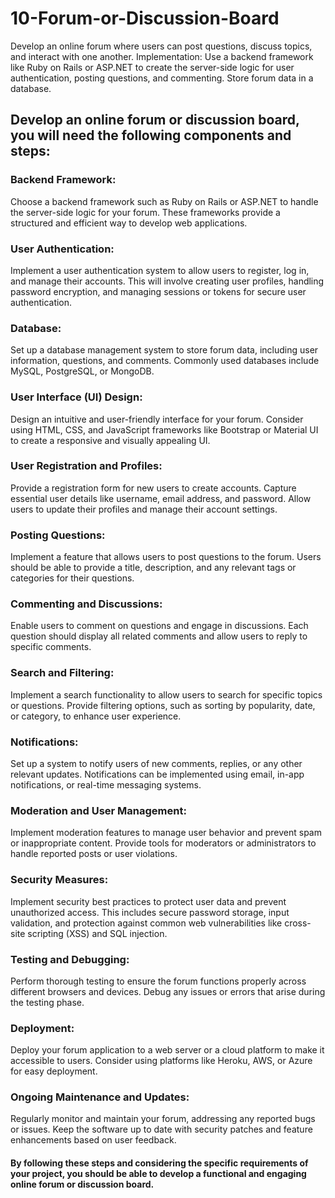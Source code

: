# 10-Forum-or-Discussion-Board
Develop an online forum where users can post questions, discuss topics, and interact with one another. Implementation: Use a backend framework like Ruby on Rails or ASP.NET to create the server-side logic for user authentication, posting questions, and commenting. Store forum data in a database.
## Develop an online forum or discussion board, you will need the following components and steps:

### Backend Framework:
Choose a backend framework such as Ruby on Rails or ASP.NET to handle the server-side logic for your forum. These frameworks provide a structured and efficient way to develop web applications.

### User Authentication:
Implement a user authentication system to allow users to register, log in, and manage their accounts. This will involve creating user profiles, handling password encryption, and managing sessions or tokens for secure user authentication.

### Database:
Set up a database management system to store forum data, including user information, questions, and comments. Commonly used databases include MySQL, PostgreSQL, or MongoDB.

### User Interface (UI) Design:
Design an intuitive and user-friendly interface for your forum. Consider using HTML, CSS, and JavaScript frameworks like Bootstrap or Material UI to create a responsive and visually appealing UI.

### User Registration and Profiles:
Provide a registration form for new users to create accounts. Capture essential user details like username, email address, and password. Allow users to update their profiles and manage their account settings.

### Posting Questions:
Implement a feature that allows users to post questions to the forum. Users should be able to provide a title, description, and any relevant tags or categories for their questions.

### Commenting and Discussions:
Enable users to comment on questions and engage in discussions. Each question should display all related comments and allow users to reply to specific comments.

### Search and Filtering:
Implement a search functionality to allow users to search for specific topics or questions. Provide filtering options, such as sorting by popularity, date, or category, to enhance user experience.

### Notifications:
Set up a system to notify users of new comments, replies, or any other relevant updates. Notifications can be implemented using email, in-app notifications, or real-time messaging systems.

### Moderation and User Management:
Implement moderation features to manage user behavior and prevent spam or inappropriate content. Provide tools for moderators or administrators to handle reported posts or user violations.

### Security Measures:
Implement security best practices to protect user data and prevent unauthorized access. This includes secure password storage, input validation, and protection against common web vulnerabilities like cross-site scripting (XSS) and SQL injection.

### Testing and Debugging:
Perform thorough testing to ensure the forum functions properly across different browsers and devices. Debug any issues or errors that arise during the testing phase.

### Deployment:
Deploy your forum application to a web server or a cloud platform to make it accessible to users. Consider using platforms like Heroku, AWS, or Azure for easy deployment.

### Ongoing Maintenance and Updates:
Regularly monitor and maintain your forum, addressing any reported bugs or issues. Keep the software up to date with security patches and feature enhancements based on user feedback.

#### By following these steps and considering the specific requirements of your project, you should be able to develop a functional and engaging online forum or discussion board.
